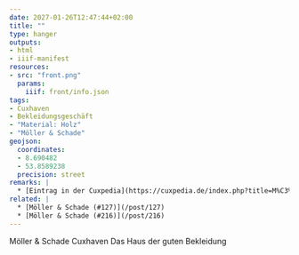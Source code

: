 ```yaml
---
date: 2027-01-26T12:47:44+02:00
title: ""
type: hanger
outputs:
- html
- iiif-manifest
resources:
- src: "front.png"
  params:
    iiif: front/info.json
tags:
- Cuxhaven
- Bekleidungsgeschäft
- "Material: Holz"
- "Möller & Schade"
geojson:
  coordinates:
  - 8.690482
  - 53.8589238
  precision: street
remarks: |
  * [Eintrag in der Cuxpedia](https://cuxpedia.de/index.php?title=M%C3%B6ller_%26_Schade)
related: |
  * [Möller & Schade (#127)](/post/127)
  * [Möller & Schade (#216)](/post/216)
---
```

Möller & Schade
Cuxhaven
Das Haus der guten Bekleidung
